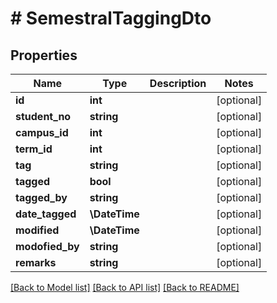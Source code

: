 # # SemestralTaggingDto

## Properties

Name | Type | Description | Notes
------------ | ------------- | ------------- | -------------
**id** | **int** |  | [optional]
**student_no** | **string** |  | [optional]
**campus_id** | **int** |  | [optional]
**term_id** | **int** |  | [optional]
**tag** | **string** |  | [optional]
**tagged** | **bool** |  | [optional]
**tagged_by** | **string** |  | [optional]
**date_tagged** | **\DateTime** |  | [optional]
**modified** | **\DateTime** |  | [optional]
**modofied_by** | **string** |  | [optional]
**remarks** | **string** |  | [optional]

[[Back to Model list]](../../README.md#models) [[Back to API list]](../../README.md#endpoints) [[Back to README]](../../README.md)
